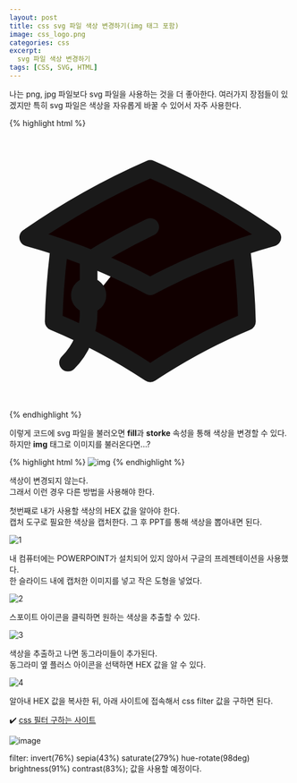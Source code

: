 ```yaml
---
layout: post
title: css svg 파일 색상 변경하기(img 태그 포함)
image: css_logo.png
categories: css
excerpt: 
  svg 파일 색상 변경하기
tags: [CSS, SVG, HTML]
---
```


나는 png, jpg 파일보다 svg 파일을 사용하는 것을 더 좋아한다.
여러가지 장점들이 있겠지만 특히 svg 파일은 색상을 자유롭게 바꿀 수 있어서 자주 사용한다.

{% highlight html %}
<svg xmlns="http://www.w3.org/2000/svg" fill="#110000" viewBox="0 0 24 24" stroke-width="1.5" stroke="currentColor" class="w-6 h-6">
  <path stroke-linecap="round" stroke-linejoin="round" d="M4.26 10.147a60.436 60.436 0 00-.491 6.347A48.627 48.627 0 0112 20.904a48.627 48.627 0 018.232-4.41 60.46 60.46 0 00-.491-6.347m-15.482 0a50.57 50.57 0 00-2.658-.813A59.905 59.905 0 0112 3.493a59.902 59.902 0 0110.399 5.84c-.896.248-1.783.52-2.658.814m-15.482 0A50.697 50.697 0 0112 13.489a50.702 50.702 0 017.74-3.342M6.75 15a.75.75 0 100-1.5.75.75 0 000 1.5zm0 0v-3.675A55.378 55.378 0 0112 8.443m-7.007 11.55A5.981 5.981 0 006.75 15.75v-1.5" />
</svg>
{% endhighlight %}
<br />

이렇게 코드에 svg 파일을 불러오면 **fill**과 **storke** 속성을 통해 색상을 변경할 수 있다.  
하지만 **img** 태그로 이미지를 불러온다면...?

{% highlight html %}
<img src="https://avatars.githubusercontent.com/u/131967254?v=4" alt="img" fill="#110000" />
{% endhighlight %}
<br/>

색상이 변경되지 않는다.  
그래서 이런 경우 다른 방법을 사용해야 한다.  

첫번째로 내가 사용할 색상의 HEX 값을 알아야 한다.  
캡처 도구로 필요한 색상을 캡처한다.
그 후 PPT를 통해 색상을 뽑아내면 된다.

![1](https://github.com/DaYoung-woo/DaYoung-woo.github.io/assets/131967254/fd840150-84fd-4084-9041-81e22a1491db)  

내 컴퓨터에는 POWERPOINT가 설치되어 있지 않아서 구글의 프레젠테이션을 사용했다.  
한 슬라이드 내에 캡처한 이미지를 넣고 작은 도형을 넣었다.  

![2](https://github.com/DaYoung-woo/DaYoung-woo.github.io/assets/131967254/44a12d91-1ed8-4663-a307-e1f9c02bca7d)  

스포이트 아이콘을 클릭하면 원하는 색상을 추출할 수 있다.  

![3](https://github.com/DaYoung-woo/DaYoung-woo.github.io/assets/131967254/f7baf522-e688-4f96-b0b6-cef593cc22e3)  

색상을 추출하고 나면 동그라미들이 추가된다.  
동그라미 옆 플러스 아이콘을 선택하면 HEX 값을 알 수 있다.  

![4](https://github.com/DaYoung-woo/DaYoung-woo.github.io/assets/131967254/dd66320a-a0b6-4d5e-a3df-8d83640a176d)  

알아내 HEX 값을 복사한 뒤, 아래 사이트에 접속해서 css filter 값을 구하면 된다.  

✔️ [css 필터 구하는 사이트](https://codepen.io/sosuke/pen/Pjoqqp)

![image](https://github.com/DaYoung-woo/DaYoung-woo.github.io/assets/131967254/178ca7da-af6f-401b-b181-1356b5c721ee)  

filter: invert(76%) sepia(43%) saturate(279%) hue-rotate(98deg) brightness(91%) contrast(83%); 값을 사용할 예정이다.  



